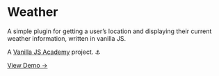 # Weather

A simple plugin for getting a user’s location and displaying their current weather information, written in vanilla JS.

A [Vanilla JS Academy](https://vanillajsacademy.com/) project. ⚓️

[View Demo &rarr;](https://kieranbarker.github.io/weather/)
